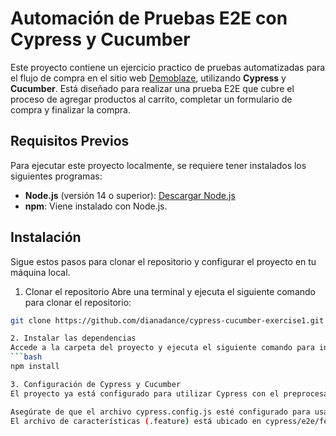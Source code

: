 # Automación de Pruebas E2E con Cypress y Cucumber

Este proyecto contiene un ejercicio practico de pruebas automatizadas para el flujo de compra en el sitio web [Demoblaze](https://www.demoblaze.com/), utilizando **Cypress** y **Cucumber**. Está diseñado para realizar una prueba E2E que cubre el proceso de agregar productos al carrito, completar un formulario de compra y finalizar la compra.

## Requisitos Previos
Para ejecutar este proyecto localmente, se requiere tener instalados los siguientes programas:

- **Node.js** (versión 14 o superior): [Descargar Node.js](https://nodejs.org/)
- **npm**: Viene instalado con Node.js.

## Instalación

Sigue estos pasos para clonar el repositorio y configurar el proyecto en tu máquina local.

1. Clonar el repositorio
Abre una terminal y ejecuta el siguiente comando para clonar el repositorio:

```bash
git clone https://github.com/dianadance/cypress-cucumber-exercise1.git

2. Instalar las dependencias
Accede a la carpeta del proyecto y ejecuta el siguiente comando para instalar las dependencias:
```bash
npm install

3. Configuración de Cypress y Cucumber
El proyecto ya está configurado para utilizar Cypress con el preprocesador de Cucumber, pero si por alguna razón necesitas reconfigurarlo, sigue estos pasos:

Asegúrate de que el archivo cypress.config.js esté configurado para usar Cucumber.
El archivo de características (.feature) está ubicado en cypress/e2e/features/PurchaseProducts.feature y los pasos en cypress/e2e/step_definitions/PurchaseProductsSteps.js.
